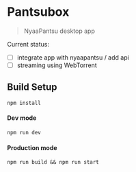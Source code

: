# Pantsubox

> NyaaPantsu desktop app

Current status: 
- [ ] integrate app with nyaapantsu / add api
- [ ] streaming using WebTorrent

## Build Setup

    npm install

#### Dev mode

    npm run dev

#### Production mode

    npm run build && npm run start
